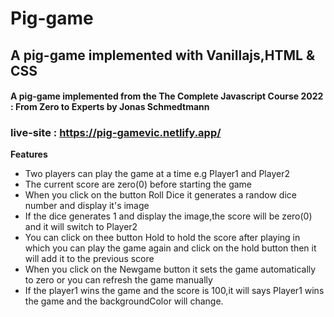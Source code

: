 # Pig-game
##  A pig-game implemented with Vanillajs,HTML &amp; CSS <br>
#### A pig-game implemented from the The Complete Javascript Course 2022 : From Zero to Experts by Jonas Schmedtmann
### live-site : https://pig-gamevic.netlify.app/

<b>Features</b>
<ul>
  <li> Two players can play the game at a time e.g Player1 and Player2</li>
  <li>The current score are zero(0) before starting the game</li>
  <li>When you click on the button Roll Dice it generates a randow dice number and display it's image</li>
  <li>If the dice generates 1 and display the image,the score will be zero(0) and it will switch to Player2</li>
  <li>You can click on thee button Hold to hold the score after playing in which you  can play the game again and click on the hold button then it will add it to the previous score</li>
  <li>When you click on the Newgame button it sets the game automatically to zero or you can refresh the game manually</li>
  <li>If the player1 wins the game and the score is 100,it will says Player1 wins the game and the backgroundColor will change.</li>
  </ul>
